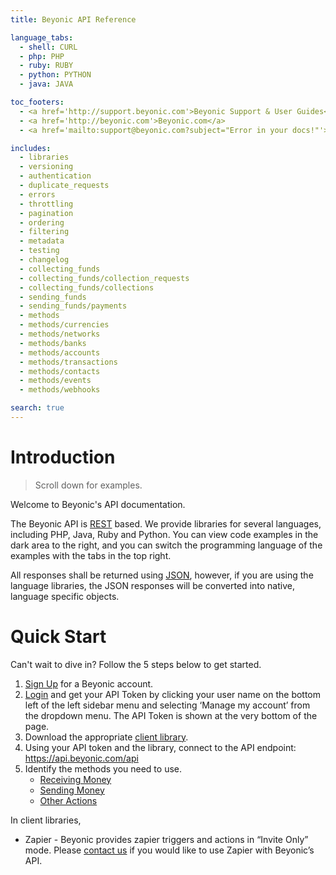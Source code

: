 ```yaml
---
title: Beyonic API Reference

language_tabs:
  - shell: CURL
  - php: PHP
  - ruby: RUBY
  - python: PYTHON
  - java: JAVA

toc_footers:
  - <a href='http://support.beyonic.com'>Beyonic Support & User Guides</a>
  - <a href='http://beyonic.com'>Beyonic.com</a>
  - <a href='mailto:support@beyonic.com?subject="Error in your docs!"'>Found an error?</a>

includes:
  - libraries
  - versioning
  - authentication
  - duplicate_requests
  - errors
  - throttling
  - pagination
  - ordering
  - filtering
  - metadata
  - testing
  - changelog
  - collecting_funds
  - collecting_funds/collection_requests
  - collecting_funds/collections
  - sending_funds
  - sending_funds/payments
  - methods
  - methods/currencies
  - methods/networks
  - methods/banks
  - methods/accounts
  - methods/transactions
  - methods/contacts
  - methods/events
  - methods/webhooks

search: true
---
```

# Introduction

> Scroll down for examples.

Welcome to Beyonic's API documentation.

The Beyonic API is [REST](http://en.wikipedia.org/wiki/Representational_state_transfer) based. We provide libraries for several languages, including PHP, Java, Ruby and Python. You can view code examples in the dark area to the right, and you can switch the programming language of the examples with the tabs in the top right.

All responses shall be returned using [JSON](http://www.json.org/), however, if you are using the language libraries, the JSON responses will be converted into native, language specific objects.

# Quick Start

Can't wait to dive in? Follow the 5 steps below to get started.

1. [Sign Up](https://app.beyonic.com/signup/) for a Beyonic account.
2. [Login](https://app.beyonic.com/) and get your API Token by clicking your user name on the bottom left of the left sidebar menu and selecting ‘Manage my account’ from the dropdown menu. The API Token is shown at the very bottom of the page.
3. Download the appropriate [client library](https://apidocs.beyonic.com/#client-libraries).
4. Using your API token and the library, connect to the API endpoint: https://api.beyonic.com/api
5. Identify the methods you need to use.
   - [Receiving Money](https://apidocs.beyonic.com/#receiving-money)
   - [Sending Money](https://apidocs.beyonic.com/#sending-money)
   - [Other Actions](https://apidocs.beyonic.com/#other-actions)

In client libraries, 

- Zapier - Beyonic provides zapier triggers and actions in “Invite Only” mode. Please [contact us](mailto:enterprise-support@mfsafrica.com) if you would like to use Zapier with Beyonic’s API.
